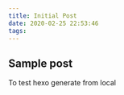 ```yaml
---
title: Initial Post
date: 2020-02-25 22:53:46
tags:
---
```


## Sample post
To test hexo generate from local